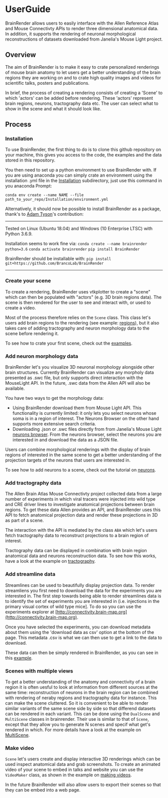 # UserGuide
BrainRender allows users to easily interface with the Allen Reference Atlas and Mouse Connectivty APIs to render three dimensional anatomical data. 
In addition, it supports the rendering of neuronal morphological reconstructions of datasets downloaded from Janelia's Mouse Light project. 


## Overview
The aim of BrainRender is to make it easy to crate personalized renderings of mouse brain anatomy to let users get a better understanding of the brain regions they are working on and to crate high quality images and videos for scientific talks, posters and publications. 

In brief, the process of creating a rendering consists of creating a 'Scene' to which 'actors' can be added before rendering. 
These 'actors' represent brain regions, neurons, tractography data etc. 
The user can select what to show in the scene and what it should look like. 


## Process
### Installation
To use BrainRender, the first thing to do is to clone this github repository on your machine, this gives you access to the code, the examples and the data stored in this repository.

You then need to set up a python environment to use BrainRender with. 
If you are using anaconda you can simply crate an environment using the installation .yml file in the [Installation](Installation) subdirectory, just use this command in you anaconda Prompt:

```conda env create --name NAME --file path_to_your_repo/Installation/environment.yml```


Alternatively, it should now be possible to install BrainRender as a package, thank's to [Adam Tyson](https://github.com/adamltyson)'s contribution:

***
Tested on Linux (Ubuntu 18.04) and Windows (10 Enterprise LTSC) with Python 3.6.9.

Installation seems to work fine via:
`conda create --name brainrender python=3.6`
`conda activate brainrender`
`pip install BrainRender`

BrainRender should be installable with:
`pip install git+https://github.com/BrancoLab/BrainRender`
***



### Create your scene
To create a rendering, BrainRender uses vtkplotter to create a "scene" which can then be populated with "actors" (e.g. 3D brain regions data). 
The scene is then rendered for the user to see and interact with, or used to create a video. 

Most of the process therefore relies on the `Scene` class. 
This class let's users add brain regions to the rendering (see example: [regions](Examples/Regions.ipynb)), but it also takes care of adding tractography and neuron morphology data to the scene before rendering it. 

To see how to crate your first scene, check out the [examples](Examples).

### Add neuron morphology data
BrainRender let's you visualize 3D neuronal morphology alongside other brain structures. Currently BrainRender can visualize any morpholy data presented as .swc file, but only supports direct interaction with the MouseLight API. In the future, .swc data from the Allen API will also be available. 

You have two ways to get the morphology data:
* Using BrainRender download them from Mouse Light API. This functionality is currently limited: it only lets you select neurons whose soma is in a region of interest. The Neurons Browser on the other hand supports more extensive search criteria. 
* Downloading .json or .swc files directly from  from Janelia's Mouse Light [neurons browser](http://ml-neuronbrowser.janelia.org). 
From the neurons browser, select the neurons you are interested in and download the data as a JSON file. 

Users can combine morphological renderings with the display of brain regions of interested in the same scene to get a better understanding of the projection targets of the neurons that users are interested in. 

To see how to add neurons to a scene, check out the tutorial on [neurons](Examples/Neurons.ipynb).

### Add tractography data 
The Allen Brain Atlas Mouse Connectivty project collected data from a large number of experiments in which viral tracers were injected into wild type and CRE driver lines to investigate anatomical projections between brain regions. 
To get these data Allen provides an API, and BrainRender uses this API to fetch anatomical projection data and render these projections in 3D as part of a scene. 

The interaction with the API is mediated by the class `ABA` which let's users fetch tractography data to reconstruct projections to a brain region of interest. 

Tractography data can be displayed in combination with brain region anatomical data and neurons reconstruction data. 
To see how this works, have a look at the example on [tractography](Examples/Tractography.ipynb).

### Add streamline data
Streamlines can be used to beautifully display projection data. To render streamliens you first need to download the data for the experiments you are interested in. 
The first step towards being able to render streamlines data is to identify the set of experiments you are interested in 
(i.e. injections in the primary visual cortex of wild type mice]. 
To do so you can use the experiments explorer at [http://connectivity.brain-map.org](http://connectivity.brain-map.org).

Once you have selected the experiments, you can download metadata about them using the 'download data as csv' option at the bottom of the page. 
This metadata .csv is what we can then use to get a link to the data to download. 

These data can then be simply rendered in BrainRender, as you can see in this [example](Examples/Streamlines.ipynb).

### Scenes with multiple views
To get a better understanding of the anatomy and connectivity of a brain region it is often uesful to look at information from different sources at the same time: reconstruction of neurons in the brain region can be combined with rendering of neraby regions and tractography data for instance. 
This can make the scene cluttered. 
So it is convenient to be able to render similar variants of the same scene side by side so that differend datasets can be rendered in each variant. 
This can be done using the `DualScene` and `MultiScene` classes in brainrender. 
Their use is similar to that of `Scene`, except that they allow you to generate N scenes and specif what get's rendered in which. 
For more details have a look at the example on [MultiScene](Examples/MultiScene.ipynb).

### Make video
`Scene` let's users create and display interactive 3D renderings which can be used inspect anatomical data and grab screenshots. To create an animated video of your scene to embed in talks and website you can use the `VideoMaker` class, as shown in 
the example on [making videos](Examples/Video.ipynb).

In the future BrainRender will also allow users to export their scenes so that they can be embed into a web page. 

